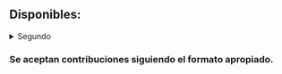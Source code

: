 ## Disponibles:
<details>
<summary> Segundo </summary>
<details>
<summary> Primer Cuatrimestre </summary>
  
- [Termodinámica](https://github.com/JixS4v/Apuntes/releases/download/latest/termo.pdf)
- [Métodos Matemáticos 2](https://github.com/JixS4v/Apuntes/releases/download/latest/mmat2.pdf)
- [Mecánica Analítica](https://github.com/JixS4v/Apuntes/releases/download/latest/meca.pdf)
</details>
<details>
<summary> Segundo Cuatrimestre </summary>

  - [Física de Fluidos](https://github.com/JixS4v/Apuntes/releases/download/latest/fluidos.pdf) (parcialmente incompleto pero útil)
  - [Campos y Ondas](https://github.com/JixS4v/Apuntes/releases/download/latest/campos.pdf) (muy incompleto)
</details>
</details>

### Se aceptan contribuciones siguiendo el formato apropiado.

